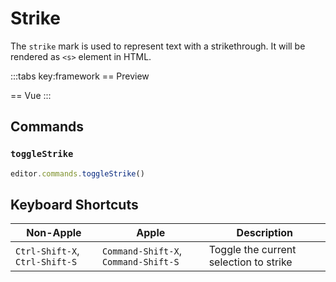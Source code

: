 # Strike

The `strike` mark is used to represent text with a strikethrough. It will be rendered as `<s>` element in HTML.

<script setup>
import { ExamplePlaygroundLazy } from '../../components/example-playground-lazy'
import App from '../../components/vue-strike/editor.vue'
</script>

:::tabs key:framework
== Preview

<ClientOnly><App/></ClientOnly>
== Vue
<ExamplePlaygroundLazy example="vue-strike" />
:::

## Commands

### `toggleStrike`

```ts
editor.commands.toggleStrike()
```

## Keyboard Shortcuts

| Non-Apple                      | Apple                                | Description                            |
| ------------------------------ | ------------------------------------ | -------------------------------------- |
| `Ctrl-Shift-X`, `Ctrl-Shift-S` | `Command-Shift-X`, `Command-Shift-S` | Toggle the current selection to strike |
